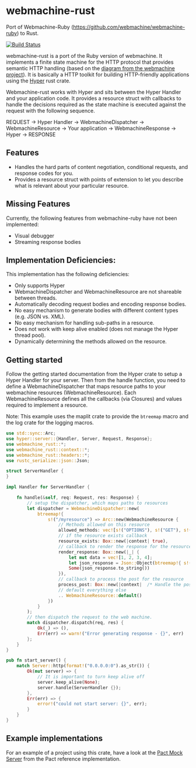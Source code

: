 # webmachine-rust
Port of Webmachine-Ruby (https://github.com/webmachine/webmachine-ruby) to Rust.

[![Build Status](https://travis-ci.org/uglyog/webmachine-rust.svg?branch=master)](https://travis-ci.org/uglyog/webmachine-rust)

webmachine-rust is a port of the Ruby version of webmachine. It implements a finite state machine for the HTTP protocol
that provides semantic HTTP handling (based on the [diagram from the webmachine project](https://webmachine.github.io/images/http-headers-status-v3.png)).
It is basically a HTTP toolkit for building HTTP-friendly applications using the [Hyper](https://crates.io/crates/hyper) rust crate.

Webmachine-rust works with Hyper and sits between the Hyper Handler and your application code. It provides a resource struct
with callbacks to handle the decisions required as the state machine is executed against the request with the following sequence.

REQUEST -> Hyper Handler -> WebmachineDispatcher -> WebmachineResource -> Your application -> WebmachineResponse -> Hyper -> RESPONSE

## Features

- Handles the hard parts of content negotiation, conditional requests, and response codes for you.
- Provides a resource struct with points of extension to let you describe what is relevant about your particular resource.

## Missing Features

Currently, the following features from webmachine-ruby have not been implemented:

- Visual debugger
- Streaming response bodies

## Implementation Deficiencies:

This implementation has the following deficiencies:

- Only supports Hyper
- WebmachineDispatcher and WebmachineResource are not shareable between threads.
- Automatically decoding request bodies and encoding response bodies.
- No easy mechanism to generate bodies with different content types (e.g. JSON vs. XML).
- No easy mechanism for handling sub-paths in a resource.
- Does not work with keep alive enabled (does not manage the Hyper thread pool).
- Dynamically determining the methods allowed on the resource.

## Getting started

Follow the getting started documentation from the Hyper crate to setup a Hyper Handler for your server. Then from the
handle function, you need to define a WebmachineDispatcher that maps resource paths to your webmachine resources (WebmachineResource). Each WebmachineResource defines all the callbacks (via Closures) and values required to implement a
resource.

Note: This example uses the maplit crate to provide the `btreemap` macro and the log crate for the logging macros.

```rust
use std::sync::Arc;
use hyper::server::{Handler, Server, Request, Response};
use webmachine_rust::*;
use webmachine_rust::context::*;
use webmachine_rust::headers::*;
use rustc_serialize::json::Json;

struct ServerHandler {
}

impl Handler for ServerHandler {

    fn handle(&self, req: Request, res: Response) {
        // setup the dispatcher, which maps paths to resources
        let dispatcher = WebmachineDispatcher::new(
            btreemap!{
                s!("/myresource") => Arc::new(WebmachineResource {
                    // Methods allowed on this resource
                    allowed_methods: vec![s!("OPTIONS"), s!("GET"), s!("HEAD"), s!("POST")],
                    // if the resource exists callback
                    resource_exists: Box::new(|context| true),
                    // callback to render the response for the resource
                    render_response: Box::new(|_| {
                        let mut data = vec![1, 2, 3, 4];
                        let json_response = Json::Object(btreemap!{ s!("data") => Json::Array(data) });
                        Some(json_response.to_string())
                    }),
                    // callback to process the post for the resource
                    process_post: Box::new(|context|  /* Handle the post here */ Ok(true) ),
                    // default everything else
                    .. WebmachineResource::default()
                })
            }
        );
        // then dispatch the request to the web machine.
        match dispatcher.dispatch(req, res) {
            Ok(_) => (),
            Err(err) => warn!("Error generating response - {}", err)
        };
    }
}

pub fn start_server() {
    match Server::http(format!("0.0.0.0:0").as_str()) {
        Ok(mut server) => {
            // It is important to turn keep alive off
            server.keep_alive(None);
            server.handle(ServerHandler {});
        },
        Err(err) => {
            error!("could not start server: {}", err);
        }
    }
}
```

## Example implementations

For an example of a project using this crate, have a look at the [Pact Mock Server](https://github.com/pact-foundation/pact-reference/tree/master/rust/v1/pact_mock_server_cli) from the Pact reference implementation.
